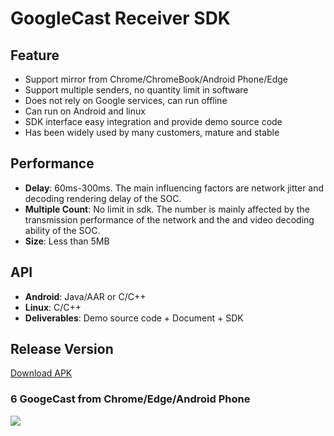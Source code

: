 # GoogleCast Receiver SDK

## Feature

* Support mirror from Chrome/ChromeBook/Android Phone/Edge       
* Support multiple senders, no quantity limit in software  
* Does not rely on Google services, can run offline    
* Can run on Android and linux  
* SDK interface easy integration and provide demo source code           
* Has been widely used by many customers, mature and stable                                                                         

## Performance  

* **Delay**: 60ms-300ms. The main influencing factors are network jitter and decoding rendering delay of the SOC.                   
* **Multiple Count**: No limit in sdk. The number  is mainly affected by the transmission performance of the network and the and video decoding ability of the SOC.
* **Size**: Less than 5MB                

## API       

* **Android**: Java/AAR or C/C++                           
* **Linux**: C/C++  
* **Deliverables**: Demo source code + Document + SDK                             

## Release Version

[Download APK](https://github.com/WirelessPresentation/WirelessDisplay/releases/download/latest/BJCastTV.apk)

### 6 GoogeCast from Chrome/Edge/Android Phone   
![](https://github.com/WirelessPresentation/WirelessDisplay-SDK/blob/main/zimg/googlecast-6.jpg)


